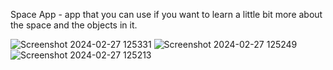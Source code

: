 Space App - app that you can use if you want to learn a little bit more about the space and the objects in it.


![Screenshot 2024-02-27 125331](https://github.com/spasko123/Space-App/assets/115783465/13240e70-a85f-47b3-a972-ffec12370b25)
![Screenshot 2024-02-27 125249](https://github.com/spasko123/Space-App/assets/115783465/dae43f18-bf88-4204-b5ba-79b2cd04128b)
![Screenshot 2024-02-27 125213](https://github.com/spasko123/Space-App/assets/115783465/627be8be-62cf-4943-9f3f-4677462f2d91)
